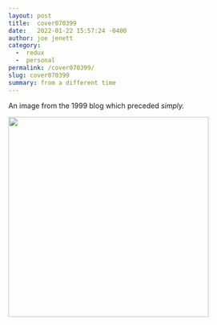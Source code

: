 ```yaml
---
layout: post
title:  cover070399
date:   2022-01-22 15:57:24 -0400
author: joe jenett
category:
  -  redux
  -  personal
permalink: /cover070399/
slug: cover070399
summary: from a different time
---
```

<p>An image from the 1999  blog which preceded <em>simply.</em></p>
<p><img src="https://simply.jenett.org/images/070399.jpg" width="400" alt="" /></p>

<a href="https://brid.gy/publish/twitter"></a>
<data class="p-bridgy-omit-link" value="false"></data>
